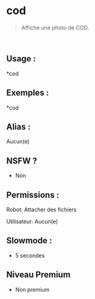 # cod

> Affiche une photo de COD.

<br>

## Usage :

*cod

## Exemples :

*cod

## Alias :

Aucun(e)

## NSFW ?

- Non

## Permissions :

Robot: Attacher des fichiers
<br>

Utilisateur: Aucun(e)

## Slowmode :

- 5 secondes

## Niveau Premium

- Non premium